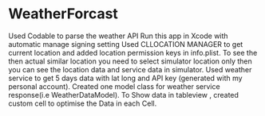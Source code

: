 # WeatherForcast
Used Codable to parse the weather API
Run this app in Xcode with automatic manage  signing setting
Used CLLOCATION MANAGER to get current location and added location permission keys in info.plist.
To see the  then actual similar location you need to select simulator location only then you can see the location data and service data in simulator.
Used weather service to get 5 days data with lat long and API key (generated with my personal account).
Created one model class for weather service response(i.e WeatherDataModel).
To Show data in tableview , created custom cell to optimise the Data in each Cell.
